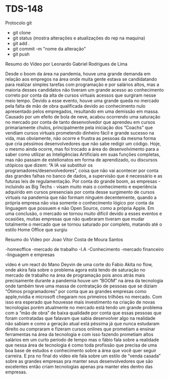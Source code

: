 # TDS-148

Protocolo git
- git clone <nome do rep>
- git status (mostra alterações e atualizações do rep na maquina)
- git add .
- git commit -m "nome da alteração"
- git push

Resumo do Vídeo por Leonardo Gabriel Rodrigues de Lima

 Desde o boom da área na pandemia, houve uma grande demanda em relação aos empregos na área onde muita gente estava se candidatando para realizar simples tarefas com programação e por salários altos, mas a maioria desses candidatos não tiveram um grande acesso ao conhecimento correto por conta da alta de cursos virtuais acessos que surgiram nesse meio tempo. Devido a esse evento, houve uma grande queda no mercado pela falta de mão de obra qualificada devido ao conhecimento nulo apresentado pelos empregados, resultando em uma demissão em massa.
 Causado por um efeito de bola de neve, acabou ocorrendo uma saturação no mercado por conta de tanto desenvolvedor que aprendeu em cursos primariamente chulos, principalmente pela iniciação dos “Coachs” que vendiam cursos virtuais prometendo dinheiro fácil e grande sucesso na vida, mas obviamente, não ocorre e frustra as pessoas da mesma forma que cria péssimos desenvolvedores que não sabe redigir um código. 
 Hoje, o mesmo ainda ocorre, mas foi trocado a área do desenvolvimento para a saber como utilizar as Inteligências Artificiais em suas funções completas, mas não passam de estelionatos em forma de aprendizado, ou discursos utópicos que dizem: “A IA vai substituir os programadores/desenvolvedores”, coisa que não vai acontecer por conta das grandes falhas no banco de dados, a supervisão que é necessário e as futuras leis de regulamentação.
 Por conta do grande boom, as empresas - incluindo as Big Techs - visam muito mais o conhecimento e experiência adquirido em cursos presenciais por conta desse surgimento de cursos virtuais na pandemia que não formam ninguém decentemente, quando a própria empresa não visa somente o conhecimento lógico por conta da linguagem que possuem e não Open Source, como a própria Apple.
 Em uma conclusão, o mercado se tornou muito difícil devido a esses eventos e ocasiões, muitas empresas que não quebraram tiveram que mudar totalmente o mercado que se tornou saturado por completo, matando até o estilo Home Office que surgiu 

Resumo do Vídeo por Joao Vitor Costa de Moura Santos

-homeoffice
-mercado de trabalho
-I.A
-Conhecimento
-mercado financeiro
-linguagem e empresas

 vídeo é um react do Mano Deyvin de uma corte do Fabio Akita no flow, onde akira fala sobre o problema  agora está tendo de saturação no mercado de trabalho na área de programação pois anos atrás mais precisamente durante a pandemia houve um “BOOM”
na área da tecnologia onde também teve uma massa de contratação de pessoas que se diziam “Ótimos programadores” por conta que as  grandes empresas como apple,nvidia e microsoft chegaram nos primeiros trilhões no mercado.
 Com isso era esperado que houvesse mais investimento na criação de novas tecnologias
porém atualmente no mercado está tendo um grande problema com a “mão de obra” de baixa qualidade por conta que essas pessoas que foram contratadas que falavam que sabia desenvolver algo na realidade não sabiam e como a geração atual está péssima  já que nunca estudaram direito ou compraram e fizeram cursos onlines que prometiam a ensinar ferramentas na área da tecnologia e com isso fazendo prometiam altos salários em um curto período de tempo mas o fábio fala sobre a realidade que nessa área de tecnologia é como toda profissão que precisa de uma boa base de estudos e conhecimento sobre a área que você quer seguir carreira. E pra no final do vídeo ele fala sobre um estilo de “venda casada” sobre as grandes empresas pra manter seus desenvolvedores que são excelentes então criam tecnologias apenas pra manter eles dentro das empresas.